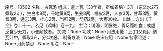 序号：10502
名称：古瓦汤
组成：屋上瓦（30年者，碎如雀脑）3升（东流水2石煮取2斗），生白术8两，干地黄8两，生姜8两，橘皮3两，人参3两，甘草3两，黄耆3两，远志3两，桂心2两，当归2两，芍药2两，大枣30枚。
出处：方出《千金》卷二十一，名见《鸡峰》卷十九。
主治：消渴，阴脉绝，胃反而吐食；或虚乏食少无力，小便频数者。
加减：None
功效：None
用法用量：上(口父)咀。纳瓦汁中，煮取3升，分4次服。
制备方法：None
临床应用：None
各家论述：None
用药禁忌：None
附注：None
